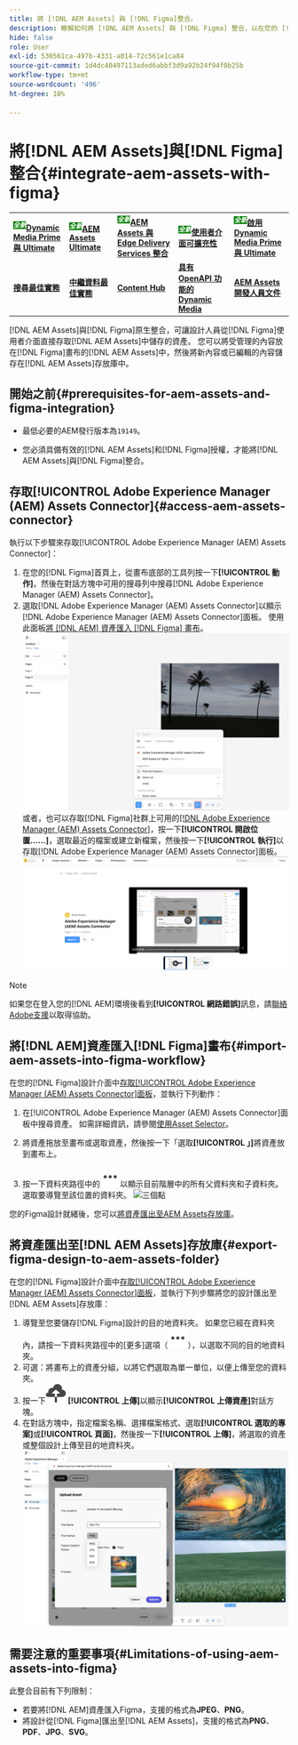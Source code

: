 ```yaml
---
title: 將 [!DNL AEM Assets] 與 [!DNL Figma]整合。
description: 瞭解如何將 [!DNL AEM Assets] 與 [!DNL Figma] 整合，以在您的 [!DNL Figma] 設計工作流程中存取和使用您組織的資產。
hide: false
role: User
exl-id: 530561ca-497b-4331-a014-72c561e1ca84
source-git-commit: 1d4dc40497113aded6abbf3d9a92b24f94f0b25b
workflow-type: tm+mt
source-wordcount: '496'
ht-degree: 10%

---
```


# 將[!DNL AEM Assets]與[!DNL Figma]整合{#integrate-aem-assets-with-figma}

<table>
    <tr>
        <td>
            <sup style= "background-color:#008000; color:#FFFFFF; font-weight:bold"><i>全新</i></sup><a href="/help/assets/dynamic-media/dm-prime-ultimate.md"><b>Dynamic Media Prime 與 Ultimate</b></a>
        </td>
        <td>
            <sup style= "background-color:#008000; color:#FFFFFF; font-weight:bold"><i>全新</i></sup><a href="/help/assets/assets-ultimate-overview.md"><b>AEM Assets Ultimate</b></a>
        </td>
        <td>
            <sup style= "background-color:#008000; color:#FFFFFF; font-weight:bold"><i>全新</i></sup><a href="/help/assets/integrate-aem-assets-edge-delivery-services.md"><b>AEM Assets 與 Edge Delivery Services 整合</b></a>
        </td>
        <td>
            <sup style= "background-color:#008000; color:#FFFFFF; font-weight:bold"><i>全新</i></sup><a href="/help/assets/aem-assets-view-ui-extensibility.md"><b>使用者介面可擴充性</b></a>
        </td>
          <td>
            <sup style= "background-color:#008000; color:#FFFFFF; font-weight:bold"><i>全新</i></sup><a href="/help/assets/dynamic-media/enable-dynamic-media-prime-and-ultimate.md"><b>啟用 Dynamic Media Prime 與 Ultimate</b></a>
        </td>
    </tr>
    <tr>
        <td>
            <a href="/help/assets/search-best-practices.md"><b>搜尋最佳實務</b></a>
        </td>
        <td>
            <a href="/help/assets/metadata-best-practices.md"><b>中繼資料最佳實務</b></a>
        </td>
        <td>
            <a href="/help/assets/product-overview.md"><b>Content Hub</b></a>
        </td>
        <td>
            <a href="/help/assets/dynamic-media-open-apis-overview.md"><b>具有 OpenAPI 功能的 Dynamic Media</b></a>
        </td>
        <td>
            <a href="https://developer.adobe.com/experience-cloud/experience-manager-apis/"><b>AEM Assets 開發人員文件</b></a>
        </td>
    </tr>
</table>

[!DNL AEM Assets]與[!DNL Figma]原生整合，可讓設計人員從[!DNL Figma]使用者介面直接存取[!DNL AEM Assets]中儲存的資產。 您可以將受管理的內容放在[!DNL Figma]畫布的[!DNL AEM Assets]中，然後將新內容或已編輯的內容儲存在[!DNL AEM Assets]存放庫中。

## 開始之前{#prerequisites-for-aem-assets-and-figma-integration}

* 最低必要的AEM發行版本為`19149`。

* 您必須具備有效的[!DNL AEM Assets]和[!DNL Figma]授權，才能將[!DNL AEM Assets]與[!DNL Figma]整合。

## 存取[!UICONTROL Adobe Experience Manager (AEM) Assets Connector]{#access-aem-assets-connector}

執行以下步驟來存取[!UICONTROL Adobe Experience Manager (AEM) Assets Connector]：

1. 在您的[!DNL Figma]首頁上，從畫布底部的工具列按一下&#x200B;**[!UICONTROL 動作]**，然後在對話方塊中可用的搜尋列中搜尋[!DNL Adobe Experience Manager (AEM) Assets Connector]。
1. 選取[!DNL Adobe Experience Manager (AEM) Assets Connector]以顯示[!DNL Adobe Experience Manager (AEM) Assets Connector]面板。 使用此面板[將 [!DNL AEM] 資產匯入 [!DNL Figma] 畫布](#import-aem-assets-into-figma-workflow)。
   ![動作](/help/assets/assets/actions-on-figma.png)
或者，也可以存取[!DNL Figma]社群上可用的[[!DNL Adobe Experience Manager (AEM) Assets Connector]](https://www.figma.com/community/plugin/1512561378275712210/adobe-experience-manager-aem-assets-connector)，按一下&#x200B;**[!UICONTROL 開啟位置……]**，選取最近的檔案或建立新檔案，然後按一下&#x200B;**[!UICONTROL 執行]**&#x200B;以存取[!DNL Adobe Experience Manager (AEM) Assets Connector]面板。
   ![plugin-page-on-figma-community](/help/assets/assets/plugin-page-on-figma-community.png)

>[!NOTE]
>
> 如果您在登入您的[!DNL AEM]環境後看到&#x200B;**[!UICONTROL 網路錯誤]**&#x200B;訊息，請[聯絡Adobe支援](https://helpx.adobe.com/tw/contact.html)以取得協助。

## 將[!DNL AEM]資產匯入[!DNL Figma]畫布{#import-aem-assets-into-figma-workflow}

在您的[!DNL Figma]設計介面中[存取[!UICONTROL Adobe Experience Manager (AEM) Assets Connector]面板](#access-aem-assets-connector)，並執行下列動作：

1. 在[!UICONTROL Adobe Experience Manager (AEM) Assets Connector]面板中搜尋資產。 如需詳細資訊，請參閱[使用Asset Selector](https://experienceleague.adobe.com/zh-hant/docs/experience-manager-cloud-service/content/assets/manage/asset-selector/overview-asset-selector#using-asset-selector)。

1. 將資產拖放至畫布或選取資產，然後按一下「選取&#x200B;**[!UICONTROL 」]**&#x200B;將資產放到畫布上。

1. 按一下資料夾路徑中的![三個點](/help/assets/assets/three-dots.svg)以顯示目前階層中的所有父資料夾和子資料夾。 選取要導覽至該位置的資料夾。
   ![三個點](/help/assets/assets/assets-folder-structure.png)

您的Figma設計就緒後，您可以[將資產匯出至AEM Assets存放庫](#export-figma-design-to-aem-assets-folder)。

## 將資產匯出至[!DNL AEM Assets]存放庫{#export-figma-design-to-aem-assets-folder}

在您的[!DNL Figma]設計介面中[存取[!UICONTROL Adobe Experience Manager (AEM) Assets Connector]面板](#access-aem-assets-connector)，並執行下列步驟將您的設計匯出至[!DNL AEM Assets]存放庫：

1. 導覽至您要儲存[!DNL Figma]設計的目的地資料夾。 如果您已經在資料夾內，請按一下資料夾路徑中的[更多]選項（![三個點](/help/assets/assets/three-dots.svg)），以選取不同的目的地資料夾。
1. 可選：將畫布上的資產分組，以將它們選取為單一單位，以便上傳至您的資料夾。
1. 按一下![檔案上傳](/help/assets/assets/upload-icon.svg) **[!UICONTROL 上傳]**&#x200B;以顯示&#x200B;**[!UICONTROL 上傳資產]**&#x200B;對話方塊。
1. 在對話方塊中，指定檔案名稱、選擇檔案格式、選取&#x200B;**[!UICONTROL 選取的專案]**&#x200B;或&#x200B;**[!UICONTROL 頁面]**，然後按一下&#x200B;**[!UICONTROL 上傳]**，將選取的資產或整個設計上傳至目的地資料夾。
   ![上傳figma設計](/help/assets/assets/upload-figma-design.png)

## 需要注意的重要事項{#Limitations-of-using-aem-assets-into-figma}

此整合目前有下列限制：

* 若要將[!DNL AEM]資產匯入Figma，支援的格式為&#x200B;**JPEG**、**PNG**。
* 將設計從[!DNL Figma]匯出至[!DNL AEM Assets]，支援的格式為&#x200B;**PNG**、**PDF**、**JPG**、**SVG**。
